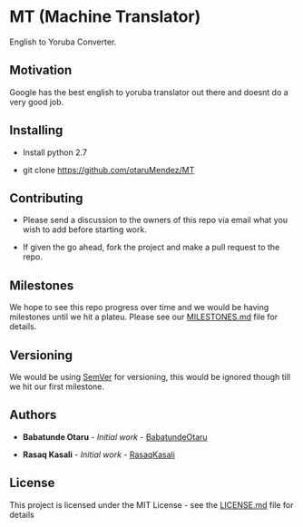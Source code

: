 # MT (Machine Translator)

English to Yoruba Converter.

## Motivation

Google has the best english to yoruba translator out there and doesnt do a very good job.


## Installing

- Install python 2.7

- git clone https://github.com/otaruMendez/MT


## Contributing

- Please send a discussion to the owners of this repo via email what you wish to add before starting work.

- If given the go ahead, fork the project and make a pull request to the repo.

## Milestones

We hope to see this repo progress over time and we would be having milestones until we hit a plateu. Please see our [MILESTONES.md](MILESTONES.md) file for details.

## Versioning

We would be using [SemVer](http://semver.org/) for versioning, this would be ignored though till we hit our first milestone.

## Authors

* **Babatunde Otaru** - *Initial work* - [BabatundeOtaru](https:/github.com/otaruMendez)

* **Rasaq Kasali** - *Initial work* - [RasaqKasali](https:/github.com/RasqKasali)

## License

This project is licensed under the MIT License - see the [LICENSE.md](LICENSE.md) file for details

